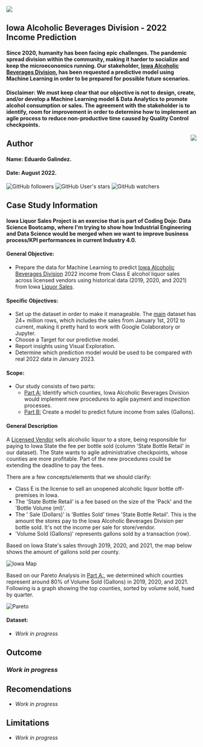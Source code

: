 ![](https://www.leafwebstudio.com/wp-content/uploads/2022/08/Iowa-Sales-Banner.png)

## Iowa Alcoholic Beverages Division - 2022 Income Prediction
#### Since 2020, humanity has been facing epic challenges. The pandemic spread division within the community, making it harder to socialize and keep the microeconomics running. Our stakeholder, [Iowa Alcoholic Beverages Division](https://abd.iowa.gov/ "Iowa Alcoholic Beverages Division"), has been requested a predictive model using Machine Learning in order to be prepared for possible future scenarios.

#### Disclaimer: We must keep clear that our objective is not to design, create, and/or develop a Machine Learning model & Data Analytics to promote alcohol consumption or sales. The agreement with the stakeholder is to identify, room for improvement in order to determine how to implement an agile process to reduce non-productive time caused by Quality Control checkpoints.


<img src="https://raw.githubusercontent.com/matiassingers/awesome-readme/master/icon.png" align="right" />

## Author
#### Name: Eduardo Galindez.
#### Date: August 2022.

<img alt="GitHub followers" src="https://img.shields.io/github/followers/edleafvirtual?style=social"> <img alt="GitHub User's stars" src="https://img.shields.io/github/stars/edleafvirtual?style=social"> <img alt="GitHub watchers" src="https://img.shields.io/github/watchers/edleafvirtual/sales_predictions2023?style=social">

## Case Study Information
#### Iowa Liquor Sales Project is an exercise that is part of Coding Dojo: Data Science Bootcamp, where I'm trying to show how Industrial Engineering and Data Science would be merged when we want to improve business process/KPI performances in current Industry 4.0.
#### 
#### General Objective:
- Prepare the data for Machine Learning to predict [Iowa Alcoholic Beverages Division](https://abd.iowa.gov/ "Iowa Alcoholic Beverages Division") 2022 income from Class E alcohol liquor sales across licensed vendors using historical data (2019, 2020, and 2021) from Iowa [Liquor Sales](https://console.cloud.google.com/marketplace/product/iowa-department-of-commerce/iowa-liquor-sales?project=lively-clover-358509 "Liquor Sales").
#### Specific Objectives:
- Set up the dataset in order to make it manageable. The [main](https://data.iowa.gov/Sales-Distribution/Iowa-Liquor-Sales/m3tr-qhgy "main") dataset has 24+ million rows, which includes the sales from January 1st, 2012 to current, making it pretty hard to work with Google Colaboratory or Jupyter.
- Choose a Target for our predictive model.
- Report insights using Visual Exploration.
- Determine which prediction model would be used to be compared with real 2022 data in January 2023.

#### Scope:
- Our study consists of two parts:
   - [Part A:](https://github.com/edleafvirtual/Iowa_Liquor_Sales/blob/main/Part_A--Exploratory_Analysis.ipynb "Part A:") Identify which counties, Iowa Alcoholic Beverages Division would implement new procedures to agile payment and inspection processes.
   - [Part B:](https://github.com/edleafvirtual/Iowa_Liquor_Sales/blob/main/Part_B--ML_Modeling.ipynb "Part B:") Create a model to predict future income from sales (Gallons).

#### General Description
A [Licensed Vendor](https://abd.iowa.gov/licensing/licensepermit-fees "Licensed Vendor") sells alcoholic liquor to a store, being responsible for paying to Iowa State the fee per bottle sold (column 'State Bottle Retail' in our dataset). The State wants to agile administrative checkpoints, whose counties are more profitable. Part of the new procedures could be extending the deadline to pay the fees.

There are a few concepts/elements that we should clarify:
  - Class E is the license to sell an unopened alcoholic liquor bottle off-premises in Iowa.
  - The 'State Bottle Retail' is a fee based on the size of the 'Pack' and the 'Bottle Volume (ml)'.
  - The ' Sale (Dollars)' is 'Bottles Sold' times 'State Bottle Retail'. This is the amount the stores pay to the Iowa Alcoholic Beverages Division per bottle sold. It's not the income per sale for store/vendor.
  - 'Volume Sold (Gallons)' represents gallons sold by a transaction (row).

Based on Iowa State's sales through 2019, 2020, and 2021, the map below shows the amount of gallons sold per county.

![Iowa Map](https://www.leafwebstudio.com/wp-content/uploads/2022/08/VOL-sold-sum-1.png "Iowa Map")


Based on our Pareto Analysis in [Part A:](https://github.com/edleafvirtual/Iowa_Liquor_Sales/blob/main/Part_A--Exploratory_Analysis.ipynb "Part A:"), we determined which counties represent around 80% of Volume Sold (Gallons) in 2019, 2020, and 2021. Following is a graph showing the top counties, sorted by volume sold, hued by quarter.

![Pareto](https://www.leafwebstudio.com/wp-content/uploads/2022/08/Vol-Sold-ana2.png "Pareto")


#### Dataset:
- *Work in progress*

## Outcome
### *Work in progress*

## Recomendations
- *Work in progress*

## Limitations
- *Work in progress*
